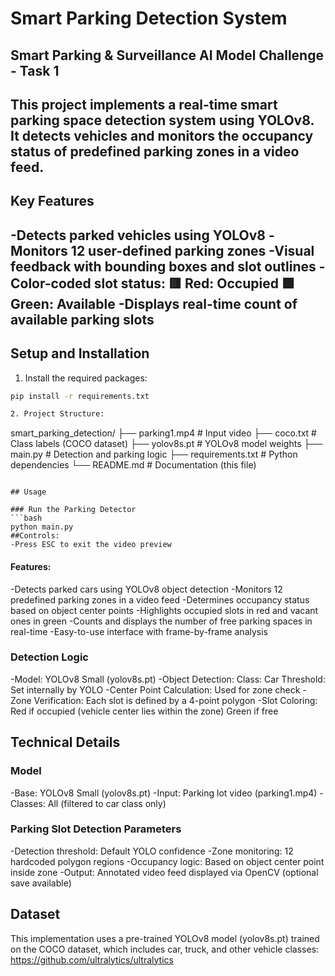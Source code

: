 # Smart Parking Detection System  
## Smart Parking & Surveillance AI Model Challenge - Task 1

This project implements a real-time smart parking space detection system using YOLOv8. It detects vehicles and monitors the occupancy status of predefined parking zones in a video feed.
---

## Key Features
-Detects parked vehicles using YOLOv8
-Monitors 12 user-defined parking zones
-Visual feedback with bounding boxes and slot outlines
-Color-coded slot status:
🟥 Red: Occupied
🟩 Green: Available
-Displays real-time count of available parking slots
---

## Setup and Installation

1. Install the required packages:
```bash
pip install -r requirements.txt

2. Project Structure:
```
smart_parking_detection/
├── parking1.mp4          # Input video
├── coco.txt              # Class labels (COCO dataset)
├── yolov8s.pt            # YOLOv8 model weights
├── main.py               # Detection and parking logic
├── requirements.txt      # Python dependencies
└── README.md             # Documentation (this file)
```

## Usage

### Run the Parking Detector
```bash
python main.py
##Controls:
-Press ESC to exit the video preview
```
#### Features:
-Detects parked cars using YOLOv8 object detection
-Monitors 12 predefined parking zones in a video feed
-Determines occupancy status based on object center points
-Highlights occupied slots in red and vacant ones in green
-Counts and displays the number of free parking spaces in real-time
-Easy-to-use interface with frame-by-frame analysis

### Detection Logic
-Model: YOLOv8 Small (yolov8s.pt)
-Object Detection:
   Class: Car
   Threshold: Set internally by YOLO
-Center Point Calculation: Used for zone check
-Zone Verification: Each slot is defined by a 4-point polygon
-Slot Coloring:
   Red if occupied (vehicle center lies within the zone)
   Green if free

## Technical Details

### Model
-Base: YOLOv8 Small (yolov8s.pt)
-Input: Parking lot video (parking1.mp4)
-Classes: All (filtered to car class only)

### Parking Slot Detection Parameters
-Detection threshold: Default YOLO confidence
-Zone monitoring: 12 hardcoded polygon regions
-Occupancy logic: Based on object center point inside zone
-Output: Annotated video feed displayed via OpenCV (optional save available)

## Dataset
This implementation uses a pre-trained YOLOv8 model (yolov8s.pt) trained on the COCO dataset, which includes car, truck, and other vehicle classes: https://github.com/ultralytics/ultralytics